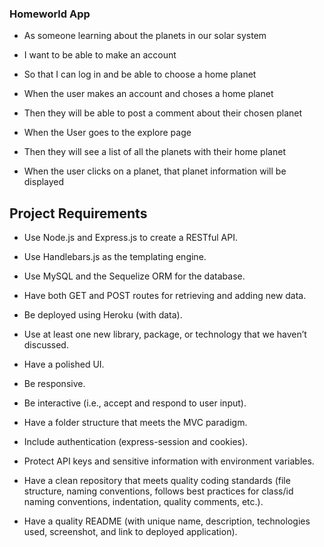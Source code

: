 ### Homeworld App 

* As someone learning about the planets in our solar system

* I want to be able to make an account

* So that I can log in and be able to choose a home planet

* When the user makes an account and choses a home planet

* Then they will be able to post a comment about their chosen planet

* When the User goes to the explore page

* Then they will see a list of all the planets with their home planet

* When the user clicks on a planet, that planet information will be displayed

## Project Requirements


* Use Node.js and Express.js to create a RESTful API.

* Use Handlebars.js as the templating engine.

* Use MySQL and the Sequelize ORM for the database.

* Have both GET and POST routes for retrieving and adding new data.

* Be deployed using Heroku (with data).

* Use at least one new library, package, or technology that we haven’t discussed.

* Have a polished UI.

* Be responsive.

* Be interactive (i.e., accept and respond to user input).

* Have a folder structure that meets the MVC paradigm.

* Include authentication (express-session and cookies).

* Protect API keys and sensitive information with environment variables.

* Have a clean repository that meets quality coding standards (file structure, naming conventions, follows best practices for class/id naming conventions, indentation, quality comments, etc.).

* Have a quality README (with unique name, description, technologies used, screenshot, and link to deployed application).